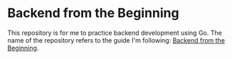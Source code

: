 # Backend from the Beginning

This repository is for me to practice backend development using Go. The name of the repository refers to the guide I'm following: [Backend from the Beginning](https://eblog.fly.dev/backendbasics.html).

